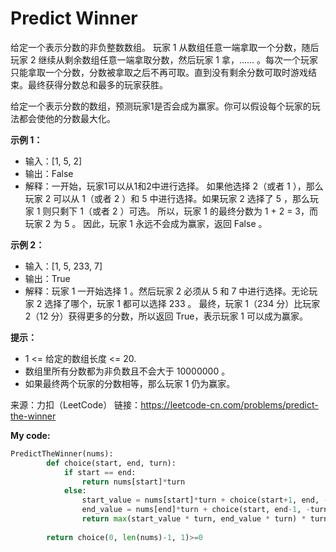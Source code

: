 # Predict Winner

给定一个表示分数的非负整数数组。 玩家 1 从数组任意一端拿取一个分数，随后玩家 2 继续从剩余数组任意一端拿取分数，然后玩家 1 拿，…… 。每次一个玩家只能拿取一个分数，分数被拿取之后不再可取。直到没有剩余分数可取时游戏结束。最终获得分数总和最多的玩家获胜。

给定一个表示分数的数组，预测玩家1是否会成为赢家。你可以假设每个玩家的玩法都会使他的分数最大化。


**示例 1：**

- 输入：[1, 5, 2]
- 输出：False
- 解释：一开始，玩家1可以从1和2中进行选择。
  如果他选择 2（或者 1 ），那么玩家 2 可以从 1（或者 2 ）和 5 中进行选择。如果玩家 2 选择了 5 ，那么玩家 1 则只剩下 1（或者 2 ）可选。
  所以，玩家 1 的最终分数为 1 + 2 = 3，而玩家 2 为 5 。
  因此，玩家 1 永远不会成为赢家，返回 False 。


**示例 2：**

- 输入：[1, 5, 233, 7]
- 输出：True
- 解释：玩家 1 一开始选择 1 。然后玩家 2 必须从 5 和 7 中进行选择。无论玩家 2 选择了哪个，玩家 1 都可以选择 233 。
       最终，玩家 1（234 分）比玩家 2（12 分）获得更多的分数，所以返回 True，表示玩家 1 可以成为赢家。


**提示：**

- 1 <= 给定的数组长度 <= 20.
- 数组里所有分数都为非负数且不会大于 10000000 。
- 如果最终两个玩家的分数相等，那么玩家 1 仍为赢家。

来源：力扣（LeetCode）
链接：https://leetcode-cn.com/problems/predict-the-winner


**My code:** 
```python
PredictTheWinner(nums):
        def choice(start, end, turn):
            if start == end:
                return nums[start]*turn
            else:
                start_value = nums[start]*turn + choice(start+1, end, -turn)
                end_value = nums[end]*turn + choice(start, end-1, -turn)
                return max(start_value * turn, end_value * turn) * turn
            
        return choice(0, len(nums)-1, 1)>=0
```
